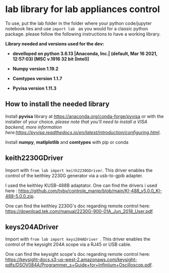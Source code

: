 # **lab library for lab appliances control**

To use, put the lab folder in the folder where your python code/jupyter notebook lies and use  `import lab ` as you would for a classic python package. please follow the following instructions to have a working library.

**Library needed and versions used for the dev:**

- **develloped on python 3.6.13 |Anaconda, Inc.| (default, Mar 16 2021, 12:57:03) [MSC v.1916 32 bit (Intel)]**

- **Numpy version  1.19.2**

- **Comtypes version 1.1.7**

- **Pyvisa version  1.11.3**

## **How to install the needed library**

Install **pyvisa** library at https://anaconda.org/conda-forge/pyvisa or with the installer of your choice. 
_please note that you'll need to install a VISA backend, more information here:https://pyvisa.readthedocs.io/en/latest/introduction/configuring.html_.

Install **numpy**, **matlplotlib** and **comtypes** with pip or conda 

## **keith2230GDriver**

Import with  `from lab import keith2230GDriver`. This driver enables the control of the keithley 2230G generator via a usb-to-gpib adapter.

I used the keithley KUSB-488B adaptator. One can find the drivers i used here : https://github.com/tvbv/controle_manip/blob/main/KI-488_v5.0.0_KI-488-5.0.0.zip.

One can find the keithley 2230G's doc regarding remote control here: https://download.tek.com/manual/2230G-900-01A_Jun_2018_User.pdf.

## **keys204ADriver**

Import with  `from lab import keys204ADriver `. This driver enables the control of the keysight 204A scope via a RJ45 or USB cable.

One can find the keysight scope's doc regarding remote control here: https://keysight-docs.s3-us-west-2.amazonaws.com/keysight-pdfs/DSOV084A/Programmer_s+Guide+for+Infiniium+Oscilloscop.pdf.




